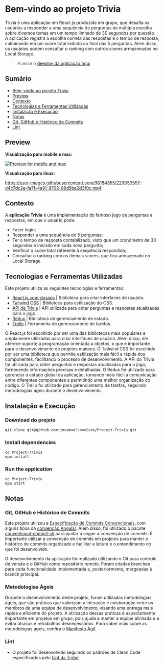 # Bem-vindo ao projeto Trivia

Trivia é uma aplicação em React.js produzida em grupo, que desafia os usuários a responder a uma sequência de perguntas de múltipla escolha sobre diversos temas em um tempo limitado de 30 segundos por questão. A aplicação registra a escolha correta das respostas e o tempo de resposta, culminando em um score total exibido ao final das 5 perguntas. Além disso, os usuários podem consultar o ranking com outros scores armazenados no Local Storage.
> Acesse o [deeploy da aplicação aqui](https://project-trivia-dun.vercel.app/)

## Sumário
- [Bem-vindo ao projeto Trivia](#bem-vindo-ao-projeto-trivia)
- [Preview](#preview)
- [Contexto](#contexto)
- [Tecnologias e Ferramentas Utilizadas](#tecnologias-e-ferramentas-utilizadas)
- [Instalação e Execução](#instalação-e-execução)
- [Notas](#notas)
 - [Git, GitHub e Histórico de Commits](#git-github-e-histórico-de-commits)
 - [Lint](#lint)
 
## Preview

**Visualização para mobile e mac:**

[![Preview for mobile and mac](https://img.youtube.com/vi/2uGFmFM2zy8/0.jpg)](https://www.youtube.com/watch?v=2uGFmFM2zy8)

**Visualização para linux:**

https://user-images.githubusercontent.com/98184355/220933597-d4c7dc2e-fa7f-4a91-8702-89d9be2d3f0c.mp4

## Contexto
A __aplicação Trivia__ é uma implementação do famoso jogo de perguntas e respostas, em que o usuário pode:
- Fazer login;
- Responder a uma sequência de 5 perguntas;
- Ter o tempo de resposta contabilizado, visto que um cronômetro de 30 segundos é iniciado em cada nova pergunta;
- Verificar o score total referente à sequência respondida;
- Consultar o ranking com os demais scores, que fica armazenado no Local Storage.

## Tecnologias e Ferramentas Utilizadas

Este projeto utiliza as seguintes tecnologias e ferramentas:

- [React.js com classes](https://reactjs.org/docs/getting-started.html) | Biblioteca para criar interfaces de usuário.
- [Tailwind CSS](https://tailwindcss.com/) | Biblioteca para estilização do CSS.
- [API de Trivia](https://opentdb.com/api_config.php) | API utilizada para obter perguntas e respostas atualizadas para o jogo..
- [Redux](https://redux.js.org/) | Biblioteca de gerenciamento de estado.
- [Trello](https://trello.com/) | Ferramenta de gerenciamento de tarefas.

O React.js foi escolhido por ser uma das bibliotecas mais populares e amplamente utilizadas para criar interfaces de usuário. Além disso, ele oferece suporte a programação orientada a objetos, o que é importante para o desenvolvimento de projetos maiores. O Tailwind CSS foi escolhido por ser uma biblioteca que permite estilização mais fácil e rápida dos componentes, facilitando o processo de desenvolvimento. A API do Trivia foi utilizada para obter perguntas e respostas atualizadas para o jogo, fornecendo informações precisas e detalhadas. O Redux foi utilizado para gerenciar o estado global da aplicação, tornando mais fácil a comunicação entre diferentes componentes e permitindo uma melhor organização do código. O Trello foi utilizado para gerenciamento de tarefas, seguindo metodologias ágeis durante o desenvolvimento.

## Instalação e Execução
### Download do projeto
```
git clone git@github.com:imsamuelcovalero/Project-Trivia.git
```
### Install dependencies
```
cd Project-Trivia
npm install
```
### Run the application
```
cd Project-Trivia
npm start
```

## Notas
### Git, GitHub e Histórico de Commits
Este projeto utilizou a [Especificação de Commits Convencionais](https://www.conventionalcommits.org/en/v1.0.0/), com alguns tipos da [convenção Angular](https://github.com/angular/angular/blob/22b96b9/CONTRIBUTING.md#-commit-message-guidelines). Além disso, foi utilizado o pacote [conventional-commit-cli](https://www.npmjs.com/package/conventional-commit-cli) para ajudar a seguir a convenção de commits. É importante utilizar a convenção de commits em projetos para manter o histórico de commits organizado e facilitar a leitura e o entendimento do que foi desenvolvido.

O desenvolvimento da aplicação foi realizado utilizando o Git para controle de versão e o GitHub como repositório remoto. Foram criadas branches para cada funcionalidade implementada e, posteriormente, mergeadas à branch principal.

### Metodologias Ágeis
Durante o desenvolvimento deste projeto, foram utilizadas metodologias ágeis, que são práticas que valorizam a interação e colaboração entre os membros de uma equipe de desenvolvimento, visando uma entrega mais rápida e eficiente do projeto. A utilização dessas práticas é especialmente importante em projetos em grupo, pois ajuda a manter a equipe alinhada e a evitar atrasos e retrabalhos desnecessários. Para saber mais sobre as metodologias ágeis, confira o [Manifesto Ágil](https://agilemanifesto.org/).

### Lint
- O projeto foi desenvolvido seguindo os padrões de Clean Code especificados pelo [Lint da Trybe](https://github.com/betrybe/eslint-config-trybe).
